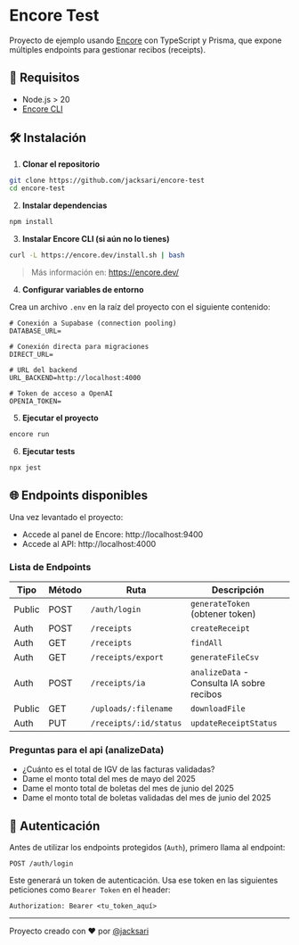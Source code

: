 # Encore Test

Proyecto de ejemplo usando [Encore](https://encore.dev/) con TypeScript y Prisma, que expone múltiples endpoints para gestionar recibos (receipts).

## 🚀 Requisitos

- Node.js > 20
- [Encore CLI](https://encore.dev/docs/install)

## 🛠️ Instalación

1. **Clonar el repositorio**

```bash
git clone https://github.com/jacksari/encore-test
cd encore-test
```

2. **Instalar dependencias**

```bash
npm install
```

3. **Instalar Encore CLI (si aún no lo tienes)**

```bash
curl -L https://encore.dev/install.sh | bash
```

> Más información en: https://encore.dev/

4. **Configurar variables de entorno**

Crea un archivo `.env` en la raíz del proyecto con el siguiente contenido:

```env
# Conexión a Supabase (connection pooling)
DATABASE_URL=

# Conexión directa para migraciones
DIRECT_URL=

# URL del backend
URL_BACKEND=http://localhost:4000

# Token de acceso a OpenAI
OPENIA_TOKEN=
```

5. **Ejecutar el proyecto**

```bash
encore run
```

6. **Ejecutar tests**

```bash
npx jest
```

## 🌐 Endpoints disponibles

Una vez levantado el proyecto:

- Accede al panel de Encore: http://localhost:9400
- Accede al API: http://localhost:4000

### Lista de Endpoints

| Tipo   | Método | Ruta                   | Descripción                               |
| ------ | ------ | ---------------------- | ----------------------------------------- |
| Public | POST   | `/auth/login`          | `generateToken` (obtener token)           |
| Auth   | POST   | `/receipts`            | `createReceipt`                           |
| Auth   | GET    | `/receipts`            | `findAll`                                 |
| Auth   | GET    | `/receipts/export`     | `generateFileCsv`                         |
| Auth   | POST   | `/receipts/ia`         | `analizeData` - Consulta IA sobre recibos |
| Public | GET    | `/uploads/:filename`   | `downloadFile`                            |
| Auth   | PUT    | `/receipts/:id/status` | `updateReceiptStatus`                     |

### Preguntas para el api (analizeData)

- ¿Cuánto es el total de IGV de las facturas validadas?
- Dame el monto total del mes de mayo del 2025
- Dame el monto total de boletas del mes de junio del 2025
- Dame el monto total de boletas validadas del mes de junio del 2025

## 🔐 Autenticación

Antes de utilizar los endpoints protegidos (`Auth`), primero llama al endpoint:

```
POST /auth/login
```

Este generará un token de autenticación. Usa ese token en las siguientes peticiones como `Bearer Token` en el header:

```
Authorization: Bearer <tu_token_aquí>
```

---

Proyecto creado con ❤️ por [@jacksari](https://github.com/jacksari)
